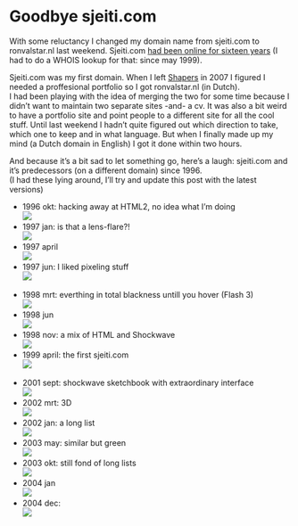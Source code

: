 <!--
  id: 2741
  date: 2015-01-24T21:13:30
  modified: 2016-12-14T09:59:48
  slug: goodbye-sjeiti-com
  type: post
  excerpt: <p>With some reluctancy I changed my domain name from sjeiti.com to ronvalstar.nl last weekend. Sjeiti.com had been online for sixteen years (I had to do a WHOIS lookup for that: since may 1999).</p>
  categories: admin
  tags: 
  inCv: 
  inPortfolio: 
  dateFrom: 
  dateTo: 
-->

# Goodbye sjeiti.com

<p>With some reluctancy I changed my domain name from sjeiti.com to ronvalstar.nl last weekend. Sjeiti.com <a href="https://web.archive.org/web/*/sjeiti.com">had been online for sixteen years</a> (I had to do a WHOIS lookup for that: since may 1999).</p>
<p><!--more--></p>
<p>Sjeiti.com was my first domain. When I left <a href="http://www.shapers.nl/">Shapers</a> in 2007 I figured I needed a proffesional portfolio so I got ronvalstar.nl (in Dutch).<br />
I had been playing with the idea of merging the two for some time because I didn&#8217;t want to maintain two separate sites -and- a cv. It was also a bit weird to have a portfolio site and point people to a different site for all the cool stuff. Until last weekend I hadn&#8217;t quite figured out which direction to take, which one to keep and in what language. But when I finally made up my mind (a Dutch domain in English) I got it done within two hours.</p>
<p>And because it&#8217;s a bit sad to let something go, here&#8217;s a laugh: sjeiti.com and it&#8217;s predecessors (on a different domain) since 1996.<br />
(I had these lying around, I&#8217;ll try and update this post with the latest versions)</p>
<ul>
<li>1996 okt: hacking away at HTML2, no idea what I&#8217;m doing<br />
<img src="/wordpress/wp-content/uploads/1996okt.jpg" /></li>
<li>1997 jan: is that a lens-flare?!<br />
<img src="/wordpress/wp-content/uploads/1997jan.jpg" /></li>
<li>1997 april<br />
<img src="/wordpress/wp-content/uploads/1997april.jpg" /></li>
<li>1997 jun: I liked pixeling stuff<br />
<img src="/wordpress/wp-content/uploads/1997jun.jpg" /></li>
<p>	<!--li>1997 sept: separate site cus I started freelancing...
<img src="/wordpress/wp-content/uploads/1997sept.jpg" /></li-->
<li>1998 mrt: everthing in total blackness untill you hover (Flash 3)<br />
<img src="/wordpress/wp-content/uploads/1998mrt.jpg" /></li>
<li>1998 jun<br />
<img src="/wordpress/wp-content/uploads/1998jun.jpg" /></li>
<li>1998 nov: a mix of HTML and Shockwave<br />
<img src="/wordpress/wp-content/uploads/1998nov.jpg" /></li>
<li>1999 april: the first sjeiti.com<br />
<img src="/wordpress/wp-content/uploads/1999april.jpg" /></li>
<p>	<!--li>2001 jan: ?
<img src="/wordpress/wp-content/uploads/2001jan.jpg" /></li-->
<li>2001 sept: shockwave sketchbook with extraordinary interface<br />
<img src="/wordpress/wp-content/uploads/2001sept.jpg" /></li>
<li>2002 mrt: 3D<br />
<img src="/wordpress/wp-content/uploads/2002mrt.jpg" /></li>
<li>2002 jan: a long list<br />
<img src="/wordpress/wp-content/uploads/2002jan.jpg" /></li>
<li>2003 may: similar but green<br />
<img src="/wordpress/wp-content/uploads/2003mei.jpg" /></li>
<li>2003 okt: still fond of long lists<br />
<img src="/wordpress/wp-content/uploads/2003okt.jpg" /></li>
<li>2004 jan<br />
<img src="/wordpress/wp-content/uploads/2004jan.jpg" /></li>
<li>2004 dec:<br />
<img src="/wordpress/wp-content/uploads/2004dec.jpg" /></li>
</ul>